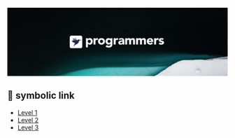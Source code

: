 ![background](./background.png)
## :dart: symbolic link

* [Level 1](./)
* [Level 2](./)
* [Level 3](./)
